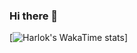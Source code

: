 
### Hi there 👋

[![Harlok's WakaTime stats]([https://github-readme-stats.vercel.app/api/wakatime?username=LaterVICTOR=eb66dc0f](https://github-readme-stats.vercel.app/api?username=LaterVICTOR&show_icons=true&theme=tokyonight))]
